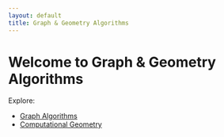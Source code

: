 ```yaml
---
layout: default
title: Graph & Geometry Algorithms
---
```


# Welcome to Graph & Geometry Algorithms

Explore:

- [Graph Algorithms](graph/bfs.md)
- [Computational Geometry](geometry/convex-hull.md)
